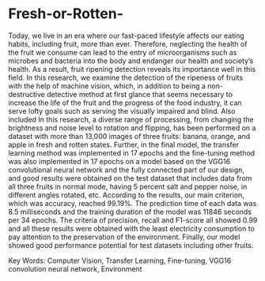 # Fresh-or-Rotten-
Today, we live in an era where our fast-paced lifestyle affects our eating habits, including fruit, more than ever. Therefore, neglecting the health of the fruit we consume can lead to the entry of microorganisms such as microbes and bacteria into the body and endanger our health and society’s health. As a result, fruit ripening detection reveals its importance well in this field. In this research, we examine the detection of the ripeness of fruits with the help of machine vision, which, in addition to being a non-destructive detective method at first glance that seems necessary to increase the life of the fruit and the progress of the food industry, it can serve lofty goals such as serving the visually impaired and blind. Also included In this research, a diverse range of processing, from changing the brightness and noise level to rotation and flipping, has been performed on a dataset with more than 13,000 images of three fruits: banana, orange, and apple in fresh and rotten states. Further, in the final model, the transfer learning method was implemented in 17 epochs and the fine-tuning method was also implemented in 17 epochs on a model based on the VGG16 convolutional neural network and the fully connected part of our design, and good results were obtained on the test dataset that includes data from all three fruits in normal mode, having 5 percent salt and pepper noise, in different angles rotated, etc. According to the results, our main criterion, which was accuracy, reached 99.19%. The prediction time of each data was 8.5 milliseconds and the training duration of the model was 11846 seconds per 34 epochs. The criteria of precision, recall and F1-score all showed 0.99 and all these results were obtained with the least electricity consumption to pay attention to the preservation of the environment. Finally, our model showed good performance potential for test datasets including other fruits.
  
  Key Words: Computer Vision, Transfer Learning, Fine-tuning, VGG16 convolution neural network, Environment

